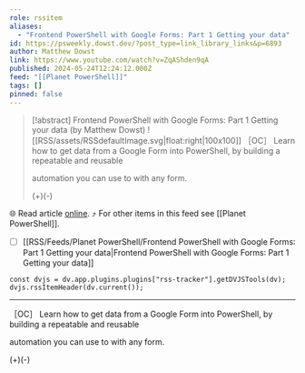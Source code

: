 ```yaml
---
role: rssitem
aliases:
  - "Frontend PowerShell with Google Forms: Part 1 Getting your data"
id: https://psweekly.dowst.dev/?post_type=link_library_links&p=6893
author: Matthew Dowst
link: https://www.youtube.com/watch?v=ZqAShden9qA
published: 2024-05-24T12:24:12.000Z
feed: "[[Planet PowerShell]]"
tags: []
pinned: false
---
```


> [!abstract] Frontend PowerShell with Google Forms: Part 1 Getting your data (by Matthew Dowst)
> ![[RSS/assets/RSSdefaultImage.svg|float:right|100x100]] ［OC］ Learn how to get data from a Google Form into PowerShell, by building a repeatable and reusable
> 
> automation you can use to with any form.
> 
> (+)(-)

🌐 Read article [online](https://www.youtube.com/watch?v=ZqAShden9qA). ⤴ For other items in this feed see [[Planet PowerShell]].

- [ ] [[RSS/Feeds/Planet PowerShell/Frontend PowerShell with Google Forms꞉ Part 1 Getting your data|Frontend PowerShell with Google Forms꞉ Part 1 Getting your data]]

~~~dataviewjs
const dvjs = dv.app.plugins.plugins["rss-tracker"].getDVJSTools(dv);
dvjs.rssItemHeader(dv.current());
~~~

- - -

［OC］ Learn how to get data from a Google Form into PowerShell, by building a repeatable and reusable

automation you can use to with any form.

(+)(-)